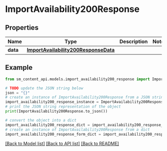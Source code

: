 # ImportAvailability200Response


## Properties

Name | Type | Description | Notes
------------ | ------------- | ------------- | -------------
**data** | [**ImportAvailability200ResponseData**](ImportAvailability200ResponseData.md) |  | 

## Example

```python
from sm_content_api.models.import_availability200_response import ImportAvailability200Response

# TODO update the JSON string below
json = "{}"
# create an instance of ImportAvailability200Response from a JSON string
import_availability200_response_instance = ImportAvailability200Response.from_json(json)
# print the JSON string representation of the object
print(ImportAvailability200Response.to_json())

# convert the object into a dict
import_availability200_response_dict = import_availability200_response_instance.to_dict()
# create an instance of ImportAvailability200Response from a dict
import_availability200_response_form_dict = import_availability200_response.from_dict(import_availability200_response_dict)
```
[[Back to Model list]](../README.md#documentation-for-models) [[Back to API list]](../README.md#documentation-for-api-endpoints) [[Back to README]](../README.md)


